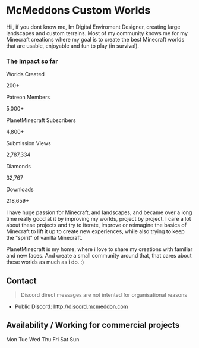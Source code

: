 # McMeddons Custom Worlds

Hii, if you dont know me, Im Digital Enviroment Designer, creating large landscapes and custom terrains.
Most of my community knows me for my Minecraft creations where my goal is to create the best Minecraft worlds that are usable, enjoyable and fun to play (in survival).

### The Impact so far
  <div class="max-w-6xl mx-auto">
    <div class="text-3xl font-extrabold text-center text-gray-800 mb-12"></div>
    <div class="grid grid-cols-1 sm:grid-cols-2 lg:grid-cols-3 gap-6 lg:gap-8">
        <div class="bg-white shadow-xl rounded-xl p-6 transform hover:scale-105 transition-transform duration-300 ease-in-out">
            <div class="flex items-center justify-center mb-4 text-indigo-500">
                <i class="fas fa-users fa-3x"></i>
            </div>
            <p class="text-gray-600 text-center mt-2 text-lg">Worlds Created</p>
            <p class="text-4xl font-bold text-gray-900 text-center">200+</p>
        </div>
        <div class="bg-white shadow-xl rounded-xl p-6 transform hover:scale-105 transition-transform duration-300 ease-in-out">
            <div class="flex items-center justify-center mb-4 text-indigo-500">
                <i class="fas fa-users fa-3x"></i>
            </div>
            <p class="text-gray-600 text-center mt-2 text-lg">Patreon Members</p>
            <p class="text-4xl font-bold text-gray-900 text-center">5,000+</p>
        </div>
        <div class="bg-white shadow-xl rounded-xl p-6 transform hover:scale-105 transition-transform duration-300 ease-in-out">
            <div class="flex items-center justify-center mb-4 text-green-500">
                <i class="fas fa-globe-americas fa-3x"></i>
            </div>
            <p class="text-gray-600 text-center mt-2 text-lg">PlanetMinecraft Subscribers</p>
            <p class="text-4xl font-bold text-gray-900 text-center">4,800+</p>
        </div>
        <div class="bg-white shadow-xl rounded-xl p-6 transform hover:scale-105 transition-transform duration-300 ease-in-out">
            <div class="flex items-center justify-center mb-4 text-yellow-500">
                <i class="fas fa-eye fa-3x"></i>
            </div>
            <p class="text-gray-600 text-center mt-2 text-lg">Submission Views</p>
            <p class="text-4xl font-bold text-gray-900 text-center">2,787,334</p>
        </div>
        <div class="bg-white shadow-xl rounded-xl p-6 transform hover:scale-105 transition-transform duration-300 ease-in-out">
            <div class="flex items-center justify-center mb-4 text-blue-500">
                <i class="fas fa-gem fa-3x"></i>
            </div>
            <p class="text-gray-600 text-center mt-2 text-lg">Diamonds</p>
            <p class="text-4xl font-bold text-gray-900 text-center">32,767</p>
        </div>
        <div class="bg-white shadow-xl rounded-xl p-6 transform hover:scale-105 transition-transform duration-300 ease-in-out">
            <div class="flex items-center justify-center mb-4 text-blue-500">
                <i class="fas fa-gem fa-3x"></i>
            </div>
            <p class="text-gray-600 text-center mt-2 text-lg">Downloads</p>
            <p class="text-4xl font-bold text-gray-900 text-center">218,659+</p>
        </div>
    </div>
</div>

I have huge passion for Minecraft, and landscapes, and became over a long time really good at it by improving my worlds, project by project. I care a lot about these projects and try to iterate, improve or reimagine the basics of Minecraft to lift it up to create new experiences, while also trying to keep the "spirit" of vanilla Minecraft.

PlanetMinecraft is my home, where i love to share my creations with familiar and new faces. And create a small community around that, that cares about these worlds as much as i do. :)


## Contact

> Discord direct messages are not intented for organisational reasons
- Public Discord: http://discord.mcmeddon.com



## Availability / Working for commercial projects

<div class="p-6 shadow-lg max-w-full mx-auto my-8">
  <div class="text-center space-y-4">
    <!--
    <div class="flex items-center justify-center gap-2">
      <span class="text-2xl">🌐</span>
      <h class="text-xl font-semibold text-[var(--text-color)]">UTC Time Zone</h>
    </div>
    <div class="text-[var(--primary-color)] text-2xl font-bold flex items-center justify-center gap-2">
      <span>⏰</span>
       <span>Best reachable 12:00 AM - 5:00 PM</span> 
    </div>
    -->
    <div class="flex flex-wrap justify-center gap-2">
      <span class="px-4 py-2 rounded-lg bg-[var(--primary-color)] text-white">Mon</span>
      <span class="px-4 py-2 rounded-lg bg-[var(--primary-color)] text-white">Tue</span>
      <span class="px-4 py-2 rounded-lg bg-[var(--primary-color)] text-white">Wed</span>
      <span class="px-4 py-2 rounded-lg bg-[var(--primary-color-hover)] text-[var(--text-color)]">Thu</span>
      <!-- <span class="px-4 py-2 rounded-lg bg-[var(--primary-color)] text-white">Fri</span> -->
      <span class="px-4 py-2 rounded-lg bg-[var(--card-color)] text-[var(--text-color)] opacity-50">Fri</span>
      <span class="px-4 py-2 rounded-lg bg-[var(--card-color)] text-[var(--text-color)] opacity-50">Sat</span>
      <span class="px-4 py-2 rounded-lg bg-[var(--card-color)] text-[var(--text-color)] opacity-50">Sun</span>
    </div>
  </div>
</div>
